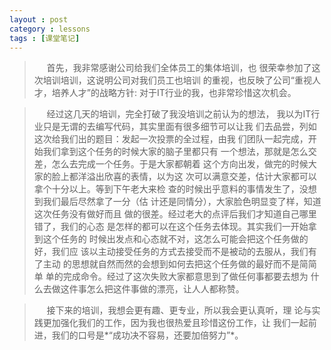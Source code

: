 ```yaml
---
layout : post
category : lessons
tags : [课堂笔记]
---
```


>&nbsp;&nbsp;&nbsp;&nbsp;&nbsp;首先，我非常感谢公司给我们全体员工的集体培训，也
>很荣幸参加了这次培训培训，这说明公司对我们员工也培训
>的重视，也反映了公司“重视人才，培养人才”的战略方针:
>对于IT行业的我，也非常珍惜这次机会。   

>&nbsp;&nbsp;&nbsp;&nbsp;&nbsp;经过这几天的培训，完全打破了我没培训之前认为的想法，
>我以为IT行业只是无谓的去编写代码，其实里面有很多细节可以让我
>们去品尝，列如这次给我们出的题目：发起一次投票的全过程，由我
>们团队一起完成，开始我们拿到这个任务的时候大家的脑子里都只有
>一个想法，那就是怎么交差，怎么去完成一个任务。于是大家都朝着
>这个方向出发，做完的时候大家的脸上都洋溢出欣喜的表情，以为这
>次可以满意交差，估计大家都可以拿个十分以上。等到下午老大来检
>查的时候出乎意料的事情发生了，没想到我们最后尽然拿了一分（估
>计还是同情分），大家脸色明显变了样，知道这次任务没有做好而且
>做的很差。经过老大的点评后我们才知道自己哪里错了，我们的心态
>是怎样的都可以在这个任务去体现。其实我们一开始拿到这个任务的
>时候出发点和心态就不对，这怎么可能会把这个任务做的好，我们应
>该以主动接受任务的方式去接受而不是被动的去服从，我们有了主动
>的思想就自然而然的会想到如何去把这个任务做的最好而不是简简单
>单的完成命令。经过了这次失败大家都意思到了做任何事都要去想为
>什么去做这件事怎么把这件事做的漂亮，让人人都称赞。    

>&nbsp;&nbsp;&nbsp;&nbsp;&nbsp;接下来的培训，我想会更有趣、更专业，所以我会更认真听，理
>论与实践更加强化我们的工作，因为我也很热爱且珍惜这份工作，让
>我们一起前进，我们的口号是*“成功决不容易，还要加倍努力”*。   